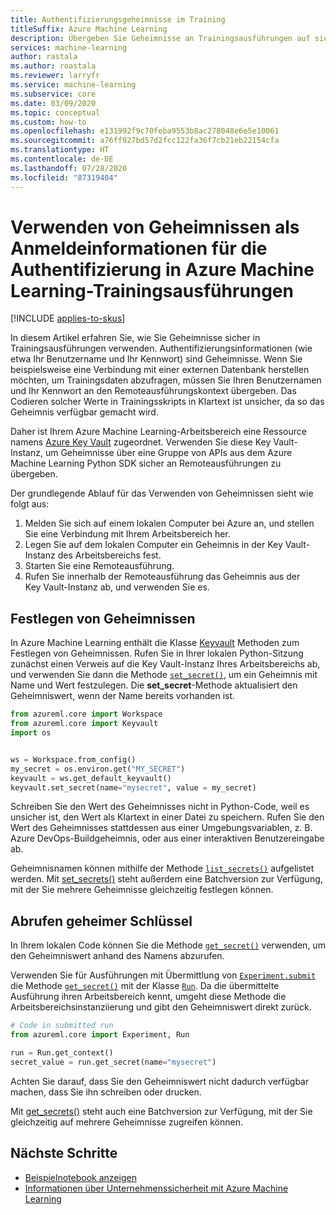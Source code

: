```yaml
---
title: Authentifizierungsgeheimnisse im Training
titleSuffix: Azure Machine Learning
description: Übergeben Sie Geheimnisse an Trainingsausführungen auf sichere Weise mit dem Schlüsseltresor des Arbeitsbereichs.
services: machine-learning
author: rastala
ms.author: roastala
ms.reviewer: larryfr
ms.service: machine-learning
ms.subservice: core
ms.date: 03/09/2020
ms.topic: conceptual
ms.custom: how-to
ms.openlocfilehash: e131992f9c70feba9553b8ac278048e6e5e10061
ms.sourcegitcommit: a76ff927bd57d2fcc122fa36f7cb21eb22154cfa
ms.translationtype: HT
ms.contentlocale: de-DE
ms.lasthandoff: 07/28/2020
ms.locfileid: "87319404"
---
```

# <a name="use-authentication-credential-secrets-in-azure-machine-learning-training-runs"></a>Verwenden von Geheimnissen als Anmeldeinformationen für die Authentifizierung in Azure Machine Learning-Trainingsausführungen
[!INCLUDE [applies-to-skus](../../includes/aml-applies-to-basic-enterprise-sku.md)]

In diesem Artikel erfahren Sie, wie Sie Geheimnisse sicher in Trainingsausführungen verwenden. Authentifizierungsinformationen (wie etwa Ihr Benutzername und Ihr Kennwort) sind Geheimnisse. Wenn Sie beispielsweise eine Verbindung mit einer externen Datenbank herstellen möchten, um Trainingsdaten abzufragen, müssen Sie Ihren Benutzernamen und Ihr Kennwort an den Remoteausführungskontext übergeben. Das Codieren solcher Werte in Trainingsskripts in Klartext ist unsicher, da so das Geheimnis verfügbar gemacht wird. 

Daher ist Ihrem Azure Machine Learning-Arbeitsbereich eine Ressource namens [Azure Key Vault](https://docs.microsoft.com/azure/key-vault/key-vault-overview) zugeordnet. Verwenden Sie diese Key Vault-Instanz, um Geheimnisse über eine Gruppe von APIs aus dem Azure Machine Learning Python SDK sicher an Remoteausführungen zu übergeben.

Der grundlegende Ablauf für das Verwenden von Geheimnissen sieht wie folgt aus:
 1. Melden Sie sich auf einem lokalen Computer bei Azure an, und stellen Sie eine Verbindung mit Ihrem Arbeitsbereich her.
 2. Legen Sie auf dem lokalen Computer ein Geheimnis in der Key Vault-Instanz des Arbeitsbereichs fest.
 3. Starten Sie eine Remoteausführung.
 4. Rufen Sie innerhalb der Remoteausführung das Geheimnis aus der Key Vault-Instanz ab, und verwenden Sie es.

## <a name="set-secrets"></a>Festlegen von Geheimnissen

In Azure Machine Learning enthält die Klasse [Keyvault](https://docs.microsoft.com/python/api/azureml-core/azureml.core.keyvault.keyvault?view=azure-ml-py) Methoden zum Festlegen von Geheimnissen. Rufen Sie in Ihrer lokalen Python-Sitzung zunächst einen Verweis auf die Key Vault-Instanz Ihres Arbeitsbereichs ab, und verwenden Sie dann die Methode [`set_secret()`](https://docs.microsoft.com/python/api/azureml-core/azureml.core.keyvault.keyvault?view=azure-ml-py#set-secret-name--value-), um ein Geheimnis mit Name und Wert festzulegen. Die __set_secret__-Methode aktualisiert den Geheimniswert, wenn der Name bereits vorhanden ist.

```python
from azureml.core import Workspace
from azureml.core import Keyvault
import os


ws = Workspace.from_config()
my_secret = os.environ.get("MY_SECRET")
keyvault = ws.get_default_keyvault()
keyvault.set_secret(name="mysecret", value = my_secret)
```

Schreiben Sie den Wert des Geheimnisses nicht in Python-Code, weil es unsicher ist, den Wert als Klartext in einer Datei zu speichern. Rufen Sie den Wert des Geheimnisses stattdessen aus einer Umgebungsvariablen, z. B. Azure DevOps-Buildgeheimnis, oder aus einer interaktiven Benutzereingabe ab.

Geheimnisnamen können mithilfe der Methode [`list_secrets()`](https://docs.microsoft.com/python/api/azureml-core/azureml.core.keyvault.keyvault?view=azure-ml-py#list-secrets--) aufgelistet werden. Mit [set_secrets()](https://docs.microsoft.com/python/api/azureml-core/azureml.core.keyvault.keyvault?view=azure-ml-py#set-secrets-secrets-batch-) steht außerdem eine Batchversion zur Verfügung, mit der Sie mehrere Geheimnisse gleichzeitig festlegen können.

## <a name="get-secrets"></a>Abrufen geheimer Schlüssel

In Ihrem lokalen Code können Sie die Methode [`get_secret()`](https://docs.microsoft.com/python/api/azureml-core/azureml.core.keyvault.keyvault?view=azure-ml-py#get-secret-name-) verwenden, um den Geheimniswert anhand des Namens abzurufen.

Verwenden Sie für Ausführungen mit Übermittlung von [`Experiment.submit`](https://docs.microsoft.com/python/api/azureml-core/azureml.core.experiment.experiment?view=azure-ml-py#submit-config--tags-none----kwargs-) die Methode [`get_secret()`](https://docs.microsoft.com/python/api/azureml-core/azureml.core.run.run?view=azure-ml-py#get-secret-name-) mit der Klasse [`Run`](https://docs.microsoft.com/python/api/azureml-core/azureml.core.run(class)?view=azure-ml-py). Da die übermittelte Ausführung ihren Arbeitsbereich kennt, umgeht diese Methode die Arbeitsbereichsinstanziierung und gibt den Geheimniswert direkt zurück.

```python
# Code in submitted run
from azureml.core import Experiment, Run

run = Run.get_context()
secret_value = run.get_secret(name="mysecret")
```

Achten Sie darauf, dass Sie den Geheimniswert nicht dadurch verfügbar machen, dass Sie ihn schreiben oder drucken.

Mit [get_secrets()](https://docs.microsoft.com/python/api/azureml-core/azureml.core.run.run?view=azure-ml-py#get-secrets-secrets-) steht auch eine Batchversion zur Verfügung, mit der Sie gleichzeitig auf mehrere Geheimnisse zugreifen können.

## <a name="next-steps"></a>Nächste Schritte

 * [Beispielnotebook anzeigen](https://github.com/Azure/MachineLearningNotebooks/blob/master/how-to-use-azureml/manage-azureml-service/authentication-in-azureml/authentication-in-azureml.ipynb)
 * [Informationen über Unternehmenssicherheit mit Azure Machine Learning](concept-enterprise-security.md)
